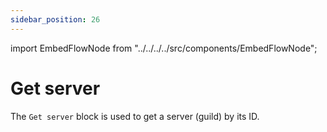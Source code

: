 ```yaml
---
sidebar_position: 26
---
```


import EmbedFlowNode from "../../../../src/components/EmbedFlowNode";

# Get server

The `Get server` block is used to get a server (guild) by its ID.

<EmbedFlowNode type="action_guild_get" />

